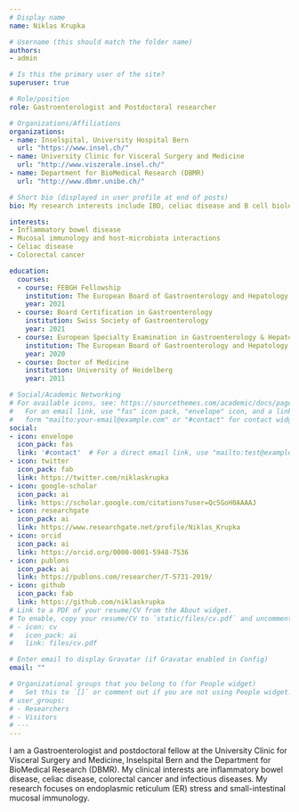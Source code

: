 ```yaml
---
# Display name
name: Niklas Krupka

# Username (this should match the folder name)
authors:
- admin

# Is this the primary user of the site?
superuser: true

# Role/position
role: Gastroenterologist and Postdoctoral researcher

# Organizations/Affiliations
organizations:
- name: Inselspital, University Hospital Bern
  url: "https://www.insel.ch/"
- name: University Clinic for Visceral Surgery and Medicine
  url: "http://www.viszerale.insel.ch/"
- name: Department for BioMedical Research (DBMR)
  url: "http://www.dbmr.unibe.ch/"

# Short bio (displayed in user profile at end of posts)
bio: My research interests include IBD, celiac disease and B cell biology.

interests:
- Inflammatory bowel disease
- Mucosal immunology and host-microbiota interactions
- Celiac disease
- Colorectal cancer

education:
  courses:
  - course: FEBGH Fellowship
    institution: The European Board of Gastroenterology and Hepatology 
    year: 2021
  - course: Board Certification in Gastroenterology
    institution: Swiss Society of Gastroenterology
    year: 2021
  - course: European Specialty Examination in Gastroenterology & Hepatology
    institution: The European Board of Gastroenterology and Hepatology
    year: 2020
  - course: Doctor of Medicine
    institution: University of Heidelberg
    year: 2011

# Social/Academic Networking
# For available icons, see: https://sourcethemes.com/academic/docs/page-builder/#icons
#   For an email link, use "fas" icon pack, "envelope" icon, and a link in the
#   form "mailto:your-email@example.com" or "#contact" for contact widget.
social:
- icon: envelope
  icon_pack: fas
  link: '#contact'  # For a direct email link, use "mailto:test@example.org".
- icon: twitter
  icon_pack: fab
  link: https://twitter.com/niklaskrupka
- icon: google-scholar
  icon_pack: ai
  link: https://scholar.google.com/citations?user=Qc5GoH0AAAAJ
- icon: researchgate
  icon_pack: ai
  link: https://www.researchgate.net/profile/Niklas_Krupka
- icon: orcid
  icon_pack: ai
  link: https://orcid.org/0000-0001-5948-7536
- icon: publons
  icon_pack: ai
  link: https://publons.com/researcher/T-5731-2019/
- icon: github
  icon_pack: fab
  link: https://github.com/niklaskrupka
# Link to a PDF of your resume/CV from the About widget.
# To enable, copy your resume/CV to `static/files/cv.pdf` and uncomment the lines below.
# - icon: cv
#   icon_pack: ai
#   link: files/cv.pdf

# Enter email to display Gravatar (if Gravatar enabled in Config)
email: ""

# Organizational groups that you belong to (for People widget)
#   Set this to `[]` or comment out if you are not using People widget.
# user_groups:
# - Researchers
# - Visitors
# ---
---
```

I am a Gastroenterologist and postdoctoral fellow at the University Clinic for Visceral Surgery and Medicine, Inselspital Bern and the Department for BioMedical Research (DBMR).  My clinical interests are inflammatory bowel disease, celiac disease, colorectal cancer and infectious diseases. My research focuses on endoplasmic reticulum (ER) stress and small-intestinal mucosal immunology.
